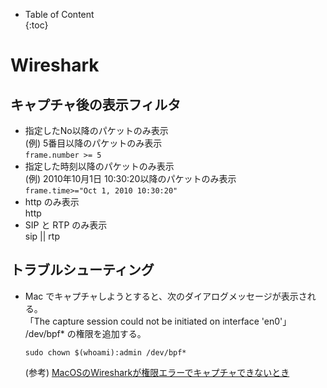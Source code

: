 - Table of Content  
{:toc}

# Wireshark

## キャプチャ後の表示フィルタ

* 指定したNo以降のパケットのみ表示  
(例) 5番目以降のパケットのみ表示  
`frame.number >= 5`
* 指定した時刻以降のパケットのみ表示  
(例) 2010年10月1日 10:30:20以降のパケットのみ表示  
`frame.time>="Oct 1, 2010 10:30:20"`
* http のみ表示  
http
* SIP と RTP のみ表示  
sip || rtp

## トラブルシューティング

* Mac でキャプチャしようとすると、次のダイアログメッセージが表示される。  
  「The capture session could not be initiated on interface 'en0'」  
  /dev/bpf* の権限を追加する。  
  ```
  sudo chown $(whoami):admin /dev/bpf*
  ```
  (参考) [MacOSのWiresharkが権限エラーでキャプチャできないとき](https://tex2e.github.io/blog/shell/wireshark-permission-err-macos)
